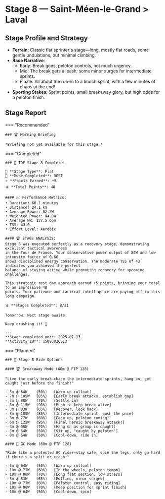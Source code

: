 # Stage 8 — Saint-Méen-le-Grand > Laval

## Stage Profile and Strategy

- **Terrain**: Classic flat sprinter's stage—long, mostly flat roads, some gentle undulations, but minimal climbing.
- **Race Narrative**:
	- Early: Break goes, peloton controls, not much urgency.
	- Mid: The break gets a leash; some minor surges for intermediate sprints.
	- Finale: All about the run-in to a bunch sprint, with a few minutes of chaos at the end!
- **Sporting Stakes**: Sprint points, small breakaway glory, but high odds for a peloton finish.

## Stage Report

=== "Recommended"

	### 🏆 Morning Briefing

	*Briefing not yet available for this stage.*

=== "Completed"

	### 🎉 TDF Stage 8 Complete!

	🏁 **Stage Type**: Flat  
	🚴 **Mode Completed**: REST  
	⭐ **Points Earned**: +5  
	📊 **Total Points**: 48  

	#### 📈 Performance Metrics:
	• Duration: 60.1 minutes  
	• Distance: 24.1 km  
	• Average Power: 82.3W  
	• Weighted Power: 84.0W  
	• Average HR: 137.5 bpm  
	• TSS: 43.0  
	• Effort Level: Aerobic  

	#### 🏆 STAGE ANALYSIS:
	Stage 8 was executed perfectly as a recovery stage, demonstrating excellent tactical awareness 
	in the Tour de France. Your conservative power output of 84W and low intensity factor of 0.66 
	shows disciplined energy conservation. The moderate TSS of 43 indicates you achieved the perfect 
	balance of staying active while promoting recovery for upcoming challenges.

	This strategic rest day approach earned +5 points, bringing your total to an impressive 48 
	points. Your patience and tactical intelligence are paying off in this long campaign.

	📊 **Stages Completed**: 8/21

	Tomorrow: Next stage awaits!

	Keep crushing it! 🚀

	---
	**Stage completed on**: 2025-07-13  
	**Activity ID**: 15093826613

=== "Planned"

	### 🚴 Stage 8 Ride Options

	#### 🏆 Breakaway Mode (60m @ FTP 128)
	
	"Live the early break—chase the intermediate sprints, hang on, get caught just before the finish!"

	- 5m @ 64W    (50%)   [Warm-up rollout]
	- 7m @ 109W   (85%)   [Early break attacks, establish gap]
	- 3m @ 90W    (70%)   [Settle in]
	- 8m @ 115W   (90%)   [Push to keep break alive]
	- 3m @ 83W    (65%)   [Recover, look back]
	- 8m @ 109W   (85%)   [Intermediate sprint, push the pace]
	- 3m @ 77W    (60%)   [Ease up, peloton coming]
	- 6m @ 122W   (95%)   [Final heroic breakaway attack!]
	- 3m @ 90W    (70%)   [Hang on as group is caught]
	- 5m @ 64W    (50%)   [Sit up, "caught by peloton"]
	- 9m @ 64W    (50%)   [Cool-down, ride in]
	
	#### 🦺 GC Mode (60m @ FTP 128)

	"Ride like a protected GC rider—stay safe, spin the legs, only go hard if there's a split or crash."

	- 5m @ 64W    (50%)   [Warm-up rollout]
	- 10m @ 77W   (60%)   [In the wheels, peloton tempo]
	- 10m @ 90W   (70%)   [Long flat section, low stress]
	- 5m @ 83W    (65%)   [Rolling, minor surges]
	- 10m @ 77W   (60%)   [Peloton control, easy riding]
	- 10m @ 90W   (70%)   [Keep position for sprint finish]
	- 10m @ 64W   (50%)   [Cool-down, spin]
